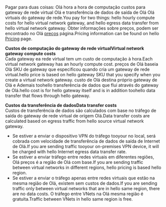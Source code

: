 <span data-ttu-id="b367e-101">Pagar para duas coisas: Olá hora a hora de computação custos para gateway de rede virtual Olá e transferência de dados de saída de Olá Olá virtuais do gateway de rede.</span><span class="sxs-lookup"><span data-stu-id="b367e-101">You pay for two things: hello hourly compute costs for hello virtual network gateway, and hello egress data transfer from hello virtual network gateway.</span></span> <span data-ttu-id="b367e-102">Obter informações sobre preços, podem ser encontrado no Olá [preços](https://azure.microsoft.com/pricing/details/vpn-gateway) página.</span><span class="sxs-lookup"><span data-stu-id="b367e-102">Pricing information can be found on hello [Pricing](https://azure.microsoft.com/pricing/details/vpn-gateway) page.</span></span>

<span data-ttu-id="b367e-103">**Custos de computação do gateway de rede virtual**</span><span class="sxs-lookup"><span data-stu-id="b367e-103">**Virtual network gateway compute costs**</span></span><br><span data-ttu-id="b367e-104">Cada gateway ea rede virtual tem um custo de computação à hora.</span><span class="sxs-lookup"><span data-stu-id="b367e-104">Each virtual network gateway has an hourly compute cost.</span></span> <span data-ttu-id="b367e-105">preços de Olá baseia Olá SKU de gateway que especificou quando cria um gateway de rede virtual.</span><span class="sxs-lookup"><span data-stu-id="b367e-105">hello price is based on hello gateway SKU that you specify when you create a virtual network gateway.</span></span> <span data-ttu-id="b367e-106">custo de Olá destina próprio gateway de Olá e Ademais toohello transferência de dados que flui através do gateway de Olá.</span><span class="sxs-lookup"><span data-stu-id="b367e-106">hello cost is for hello gateway itself and is in addition toohello data transfer that flows through hello gateway.</span></span>

<span data-ttu-id="b367e-107">**Custos da transferência de dados**</span><span class="sxs-lookup"><span data-stu-id="b367e-107">**Data transfer costs**</span></span><br><span data-ttu-id="b367e-108">Custos de transferência de dados são calculados com base no tráfego de saída do gateway de rede virtual de origem Olá.</span><span class="sxs-lookup"><span data-stu-id="b367e-108">Data transfer costs are calculated based on egress traffic from hello source virtual network gateway.</span></span>

* <span data-ttu-id="b367e-109">Se estiver a enviar o dispositivo VPN do tráfego tooyour no local, será cobrada com velocidade de transferência de dados de saída de Internet de Olá.</span><span class="sxs-lookup"><span data-stu-id="b367e-109">If you are sending traffic tooyour on-premises VPN device, it will be charged with hello Internet egress data transfer rate.</span></span>
* <span data-ttu-id="b367e-110">Se estiver a enviar tráfego entre redes virtuais em diferentes regiões, Olá preços é a região de Olá com base.</span><span class="sxs-lookup"><span data-stu-id="b367e-110">If you are sending traffic between virtual networks in different regions, hello pricing is based hello region.</span></span>
* <span data-ttu-id="b367e-111">Se estiver a enviar o tráfego apenas entre redes virtuais que estão na mesma região de Olá, existem sem custos de dados.</span><span class="sxs-lookup"><span data-stu-id="b367e-111">If you are sending traffic only between virtual networks that are in hello same region, there are no data costs.</span></span> <span data-ttu-id="b367e-112">O tráfego entre VNets na Olá mesma região é gratuita.</span><span class="sxs-lookup"><span data-stu-id="b367e-112">Traffic between VNets in hello same region is free.</span></span>

